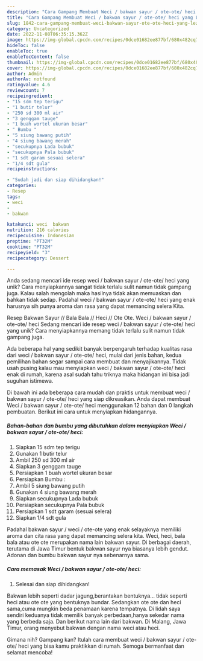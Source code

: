 ```yaml
---
description: "Cara Gampang Membuat Weci / bakwan sayur / ote-ote/ heci yang Lezat"
title: "Cara Gampang Membuat Weci / bakwan sayur / ote-ote/ heci yang Lezat"
slug: 1842-cara-gampang-membuat-weci-bakwan-sayur-ote-ote-heci-yang-lezat
category: Uncategorized
date: 2022-11-08T06:35:15.362Z
image: https://img-global.cpcdn.com/recipes/0dce01682ee877bf/680x482cq70/weci-bakwan-sayur-ote-ote-heci-foto-resep-utama.jpg
hideToc: false
enableToc: true
enableTocContent: false
thumbnail: https://img-global.cpcdn.com/recipes/0dce01682ee877bf/680x482cq70/weci-bakwan-sayur-ote-ote-heci-foto-resep-utama.jpg
cover: https://img-global.cpcdn.com/recipes/0dce01682ee877bf/680x482cq70/weci-bakwan-sayur-ote-ote-heci-foto-resep-utama.jpg
author: Admin
authorAv: notfound
ratingvalue: 4.6
reviewcount: 7
recipeingredient:
- "15 sdm tep terigu"
- "1 butir telur"
- "250 sd 300 ml air"
- "3 genggam tauge"
- "1 buah wortel ukuran besar"
- " Bumbu "
- "5 siung bawang putih"
- "4 siung bawang merah"
- "secukupnya Lada bubuk"
- "secukupnya Pala bubuk"
- "1 sdt garam sesuai selera"
- "1/4 sdt gula"
recipeinstructions:

- "Sudah jadi dan siap dihidangkan!"
categories:
- Resep
tags:
- weci
- 
- bakwan

katakunci: weci  bakwan 
nutrition: 216 calories
recipecuisine: Indonesian
preptime: "PT32M"
cooktime: "PT32M"
recipeyield: "3"
recipecategory: Dessert

---
```





Anda sedang mencari ide resep weci / bakwan sayur / ote-ote/ heci yang unik? Cara menyiapkannya sangat tidak terlalu sulit namun tidak gampang juga. Kalau salah mengolah maka hasilnya tidak akan memuaskan dan bahkan tidak sedap. Padahal weci / bakwan sayur / ote-ote/ heci yang enak harusnya sih punya aroma dan rasa yang dapat memancing selera Kita.





Resep Bakwan Sayur // Bala Bala // Heci // Ote Ote. Weci / bakwan sayur / ote-ote/ heci Sedang mencari ide resep weci / bakwan sayur / ote-ote/ heci yang unik? Cara menyiapkannya memang tidak terlalu sulit namun tidak gampang juga.

Ada beberapa hal yang sedikit banyak berpengaruh terhadap kualitas rasa dari weci / bakwan sayur / ote-ote/ heci, mulai dari jenis bahan, kedua pemilihan bahan segar sampai cara membuat dan menyajikannya. Tidak usah pusing kalau mau menyiapkan weci / bakwan sayur / ote-ote/ heci enak di rumah, karena asal sudah tahu triknya maka hidangan ini bisa jadi suguhan istimewa.






Di bawah ini ada beberapa cara mudah dan praktis untuk membuat weci / bakwan sayur / ote-ote/ heci yang siap dikreasikan. Anda dapat membuat Weci / bakwan sayur / ote-ote/ heci menggunakan 12 bahan dan 0 langkah pembuatan. Berikut ini cara untuk menyiapkan hidangannya.

<!--inarticleads1-->

##### Bahan-bahan dan bumbu yang dibutuhkan dalam menyiapkan Weci / bakwan sayur / ote-ote/ heci:

1. Siapkan 15 sdm tep terigu
1. Gunakan 1 butir telur
1. Ambil 250 sd 300 ml air
1. Siapkan 3 genggam tauge
1. Persiapkan 1 buah wortel ukuran besar
1. Persiapkan  Bumbu :
1. Ambil 5 siung bawang putih
1. Gunakan 4 siung bawang merah
1. Siapkan secukupnya Lada bubuk
1. Persiapkan secukupnya Pala bubuk
1. Persiapkan 1 sdt garam (sesuai selera)
1. Siapkan 1/4 sdt gula


Padahal bakwan sayur / weci / ote-ote yang enak selayaknya memiliki aroma dan cita rasa yang dapat memancing selera kita. Weci, heci, bala bala atau ote ote merupakan nama lain bakwan sayur. Di berbagai daerah, terutama di Jawa Timur bentuk bakwan sayur nya biasanya lebih gendut. Adonan dan bumbu bakwan sayur nya sebenarnya sama. 

<!--inarticleads2-->

##### Cara memasak Weci / bakwan sayur / ote-ote/ heci:


1. Selesai dan siap dihidangkan!

Bakwan lebih seperti dadar jagung,berantakan bentuknya… tidak seperti heci atau ote ote yang bentuknya bundar. Sedangkan ote ote dan heci sama,cuma mungkin beda penamaan karena tempatnya. Di lidah saya sendiri keduanya tidak memilik banyak perbedaan,hanya sekedar nama yang berbeda saja. Dan berikut nama lain dari bakwan. Di Malang, Jawa Timur, orang menyebut bakwan dengan nama weci atau heci. 

Gimana nih? Gampang kan? Itulah cara membuat weci / bakwan sayur / ote-ote/ heci yang bisa kamu praktikkan di rumah. Semoga bermanfaat dan selamat mencoba!
